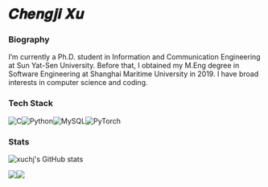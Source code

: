 # 𝑪𝒉𝒆𝒏𝒈𝒋𝒊 𝑿𝒖

### Biography

I’m currently a Ph.D. student in Information and Communication Engineering at Sun Yat-Sen University. Before that, I obtained my M.Eng degree in Software Engineering at Shanghai Maritime University in 2019. I have broad interests in computer science and coding.

### Tech Stack

![C](https://img.shields.io/badge/-C/C#/C++-23E44D27?style=flat-square&logo=C&logoColor=ffffff)![Python](https://img.shields.io/badge/-Python-%23F7DF1C?style=flat-square&logo=python&logoColor=000000&labelColor=%23F7DF1C&color=%23FFCE5A)![MySQL](https://img.shields.io/badge/-MySQL-%23646CFF?style=flat-square&logo=mysql&logoColor=ffffff)![PyTorch](https://img.shields.io/badge/-PyTorch-%23EC4A3F?style=flat-square&logo=pytorch&logoColor=ffffff)

### Stats

![xuchj's GitHub stats](https://github-readme-stats.vercel.app/api?username=libzzluo&count_private=true&show_icons=true)

[![](https://img.shields.io/github/followers/libzzluo?style=flat-square)](https://github.com/libzzluo)![](https://img.shields.io/website?color=0ab9e6&style=flat-square&up_message=xu63.cn&url=https://xu63.cn)

